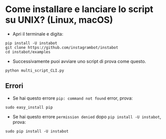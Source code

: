 # Come installare e lanciare lo script su UNIX? (Linux, macOS)
* Apri il terminale e digita:
```
pip install -U instabot
git clone https://github.com/instagrambot/instabot
cd instabot/examples
```

* Successivamente puoi avviare uno script di prova come questo.
```
python multi_script_CLI.py
```

## Errori

* Se hai questo errore `pip: command not found` error, prova:
```
sudo easy_install pip
```

* Se hai questo errore `permission denied` dopo `pip install -U instabot`, prova:
```
sudo pip install -U instabot
```
